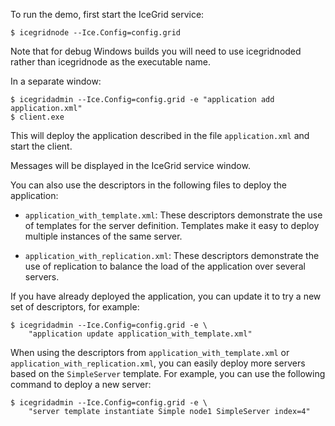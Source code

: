 To run the demo, first start the IceGrid service:
```
$ icegridnode --Ice.Config=config.grid
```
Note that for debug Windows builds you will need to use icegridnoded
rather than icegridnode as the executable name.

In a separate window:
```
$ icegridadmin --Ice.Config=config.grid -e "application add application.xml"
$ client.exe
```
This will deploy the application described in the file
`application.xml` and start the client.

Messages will be displayed in the IceGrid service window.

You can also use the descriptors in the following files to deploy the
application:

- `application_with_template.xml`: These descriptors demonstrate the use
  of templates for the server definition. Templates make it easy to
  deploy multiple instances of the same server.

- `application_with_replication.xml`: These descriptors demonstrate the
  use of replication to balance the load of the application over
  several servers.

If you have already deployed the application, you can update it to try
a new set of descriptors, for example:
```
$ icegridadmin --Ice.Config=config.grid -e \
    "application update application_with_template.xml"
```
When using the descriptors from `application_with_template.xml` or
`application_with_replication.xml`, you can easily deploy more servers
based on the `SimpleServer` template. For example, you can use the
following command to deploy a new server:
```
$ icegridadmin --Ice.Config=config.grid -e \
    "server template instantiate Simple node1 SimpleServer index=4"
```